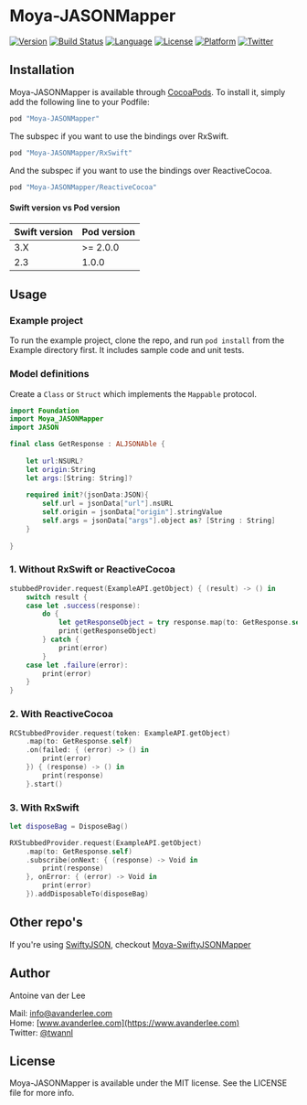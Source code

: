 # Moya-JASONMapper

[![Version](https://img.shields.io/cocoapods/v/Moya-JASONMapper.svg?style=flat)](http://cocoapods.org/pods/Moya-JASONMapper)
[![Build Status](https://travis-ci.org/AvdLee/Moya-JASONMapper.svg?style=flat&branch=master)](https://travis-ci.org/AvdLee/Moya-JASONMapper)
[![Language](https://img.shields.io/badge/language-swift3.0-f48041.svg?style=flat)](https://developer.apple.com/swift)
[![License](https://img.shields.io/cocoapods/l/Moya-JASONMapper.svg?style=flat)](http://cocoapods.org/pods/Moya-JASONMapper)
[![Platform](https://img.shields.io/cocoapods/p/Moya-JASONMapper.svg?style=flat)](http://cocoapods.org/pods/Moya-JASONMapper)
[![Twitter](https://img.shields.io/badge/twitter-@twannl-blue.svg?style=flat)](http://twitter.com/twannl)

## Installation

Moya-JASONMapper is available through [CocoaPods](http://cocoapods.org). To install
it, simply add the following line to your Podfile:

```ruby
pod "Moya-JASONMapper"
```

The subspec if you want to use the bindings over RxSwift.

```ruby
pod "Moya-JASONMapper/RxSwift"
```

And the subspec if you want to use the bindings over ReactiveCocoa.

```ruby
pod "Moya-JASONMapper/ReactiveCocoa"
```

#### Swift version vs Pod version
| Swift version | Pod version    |
| ------------- | --------------- |
| 3.X           | >= 2.0.0			|
| 2.3           | 1.0.0			   |

## Usage

### Example project
To run the example project, clone the repo, and run `pod install` from the Example directory first. It includes sample code and unit tests.


### Model definitions
Create a `Class` or `Struct` which implements the `Mappable` protocol.

```swift
import Foundation
import Moya_JASONMapper
import JASON

final class GetResponse : ALJSONAble {
    
    let url:NSURL?
    let origin:String
    let args:[String: String]?
    
    required init?(jsonData:JSON){
        self.url = jsonData["url"].nsURL
        self.origin = jsonData["origin"].stringValue
        self.args = jsonData["args"].object as? [String : String]
    }
    
}
```

### 1. Without RxSwift or ReactiveCocoa
```swift
stubbedProvider.request(ExampleAPI.getObject) { (result) -> () in
    switch result {
    case let .success(response):
        do {
            let getResponseObject = try response.map(to: GetResponse.self)
            print(getResponseObject)
        } catch {
            print(error)
        }
    case let .failure(error):
        print(error)
    }
}
```

### 2. With ReactiveCocoa
```swift
RCStubbedProvider.request(token: ExampleAPI.getObject)
    .map(to: GetResponse.self)
    .on(failed: { (error) -> () in
        print(error)
    }) { (response) -> () in
        print(response)
    }.start()
```

### 3. With RxSwift
```swift
let disposeBag = DisposeBag()

RXStubbedProvider.request(ExampleAPI.getObject)
    .map(to: GetResponse.self)
    .subscribe(onNext: { (response) -> Void in
        print(response)
    }, onError: { (error) -> Void in
        print(error)
    }).addDisposableTo(disposeBag)
```

## Other repo's
If you're using [SwiftyJSON](https://github.com/SwiftyJSON/SwiftyJSON), checkout [Moya-SwiftyJSONMapper](https://github.com/AvdLee/Moya-SwiftyJSONMapper)

## Author

Antoine van der Lee 

Mail: [info@avanderlee.com](mailto:info@avanderlee.com)  
Home: [www.avanderlee.com](https://www.avanderlee.com)  
Twitter: [@twannl](https://www.twitter.com/twannl)
## License

Moya-JASONMapper is available under the MIT license. See the LICENSE file for more info.
